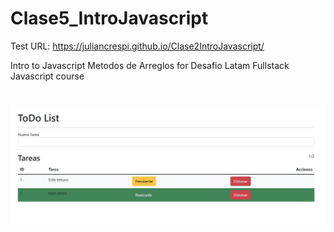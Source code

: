 # Clase5_IntroJavascript

Test URL: https://juliancrespi.github.io/Clase2IntroJavascript/

Intro to Javascript Metodos de Arreglos for Desafio Latam Fullstack Javascript course
#

#
![image](/assets/img/Screenshot.jpg)

#
